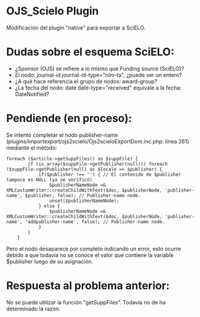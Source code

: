 # OJS_Scielo Plugin
Modificación del plugin "native" para exportar a SciELO.

Dudas sobre el esquema SciELO:
==============================

- ¿Sponsor (OJS) se refiere a lo mismo que Funding source (SciELO)?
- El nodo: journal-id journal-id-type="nlm-ta", ¿puede ser un entero?
- ¿A qué hace referencia el grupo de nodos: award-group?
- ¿La fecha del nodo: date date-type="received" equivale a la fecha: DateNotified?

Pendiende (en proceso):
=======================

Se intentó completar el nodo publisher-name (plugins/importexport/ojs2scielo/Ojs2scieloExportDom.inc.php: línea 261) mediante el método:

	foreach ($article->getSuppFiles() as $suppFile) {
			if (is_array($suppFile->getPublisher(null))) foreach ($suppFile->getPublisher(null) as $locale => $publisher) {
				if($publisher !== '') { // El contenido de $publisher tampoco es NULL (ya se verificó)
					$publisherNameNode =& XMLCustomWriter::createChildWithText($doc, $publisherNode, 'publisher-name', $publisher, false); // Publisher-name node.
					unset($publisherNameNode);
				} else {
					$publisherNameNode =& XMLCustomWriter::createChildWithText($doc, $publisherNode, 'publisher-name', 'addpublisher-name', false); // Publisher-name node.
				}
			}
		}

Pero el nodo desaparece por completo indicando un error, esto ocurre debido a que todavía no se conoce el valor que contiene la variable $publisher luego de su asignación.

Respuesta al problema anterior:
===============================

No se puede utilizar la función "getSuppFiles". Todavía no de ha determinado la razón.
